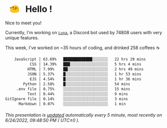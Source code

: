 <h1>   <img src="./spoinky.gif" style="vertical-align:middle;" width="30px">   Hello ! </h1>

Nice to meet you!

Currently, I'm working on <a href='https://github.com/Asgarrrr/Luna'>`Luna`</a>, a Discord bot used by 74808 users with very unique features.

This week, I've worked on ~35 hours of coding, and drinked 258 coffees ☕

```
    JavaScript │ 63.69%   █████████████░░░░░░░   22 hrs 29 mins
           CSS │ 14.39%   ███░░░░░░░░░░░░░░░░░   5 hrs 4 mins
          HTML │ 7.99%    ██░░░░░░░░░░░░░░░░░░   2 hrs 49 mins
          JSON │ 5.37%    █░░░░░░░░░░░░░░░░░░░   1 hr 53 mins
           EJS │ 4.54%    █░░░░░░░░░░░░░░░░░░░   1 hr 36 mins
        Python │ 2.58%    █░░░░░░░░░░░░░░░░░░░   54 mins
     .env file │ 0.75%    ░░░░░░░░░░░░░░░░░░░░   15 mins
          Text │ 0.44%    ░░░░░░░░░░░░░░░░░░░░   9 mins
GitIgnore file │ 0.14%    ░░░░░░░░░░░░░░░░░░░░   3 mins
      Markdown │ 0.07%    ░░░░░░░░░░░░░░░░░░░░   1 min
```

###### This presentation is [updated](https://github.com/Asgarrrr) automatically every 5 minute, most recently on 6/24/2022, 09:48:50 PM ( UTC±0 ).